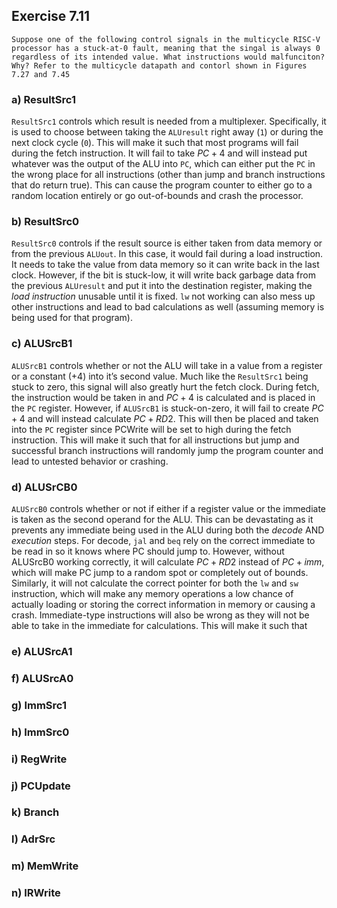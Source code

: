 
## Exercise 7.11

```ad-question
Suppose one of the following control signals in the multicycle RISC-V processor has a stuck-at-0 fault, meaning that the singal is always 0 regardless of its intended value. What instructions would malfunciton? Why? Refer to the multicycle datapath and contorl shown in Figures 7.27 and 7.45
```

### a) ResultSrc1

`ResultSrc1` controls which result is needed from a multiplexer. Specifically, it is used to choose between taking the `ALUresult` right away (`1`) or during the next clock cycle (`0`). This will make it such that most programs will fail during the fetch instruction. It will fail to take $PC+4$ and will instead put whatever was the output of the ALU into `PC`, which can either put the `PC` in the wrong place for all instructions (other than jump and branch instructions that do return true). This can cause the program counter to either go to a random location entirely or go out-of-bounds and crash the processor.

### b) ResultSrc0

`ResultSrc0` controls if the result source is either taken from data memory or from the previous `ALUout`. In this case, it would fail during a load instruction. It needs to take the value from data memory so it can write back in the last clock. However, if the bit is stuck-low, it will write back garbage data from the previous `ALUresult` and put it into the destination register, making the *load instruction* unusable until it is fixed. `lw` not working can also mess up other instructions and lead to bad calculations as well (assuming memory is being used for that program).

### c) ALUSrcB1

`ALUSrcB1` controls whether or not the ALU will take in a value from a register or a constant (+4) into it’s second value. Much like the `ResultSrc1` being stuck to zero, this signal will also greatly hurt the fetch clock. During fetch, the instruction would be taken in and $PC+4$ is calculated and is placed in the `PC` register. However, if `ALUSrcB1` is stuck-on-zero, it will fail to create $PC+4$ and will instead calculate $PC+RD2$. This will then be placed and taken into the `PC` register since PCWrite will be set to high during the fetch instruction. This will make it such that for all instructions but jump and successful branch instructions will randomly jump the program counter and lead to untested behavior or crashing.

### d) ALUSrCB0

`ALUSrcB0` controls whether or not if either if a register value or the immediate is taken as the second operand for the ALU. This can be devastating as it prevents any immediate being used in the ALU during both the *decode* AND *execution* steps. For decode, `jal` and `beq` rely on the correct immediate to be read in so it knows where PC should jump to. However, without ALUSrcB0 working correctly, it will calculate $PC + RD2$ instead of $PC + imm$, which will make PC jump to a random spot or completely out of bounds. Similarly, it will not calculate the correct pointer for both the `lw` and `sw` instruction, which will make any memory operations a low chance of actually loading or storing the correct information in memory or causing a crash. Immediate-type instructions will also be wrong as they will not be able to take in the immediate for calculations. This will make it such that 

### e) ALUSrcA1

### f) ALUSrcA0

### g) ImmSrc1

### h) ImmSrc0

### i) RegWrite

### j) PCUpdate

### k) Branch

### l) AdrSrc

### m) MemWrite

### n) IRWrite